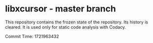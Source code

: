 # libxcursor - master branch

This repository contains the frozen state of the repository.
Its history is cleared. It is used only for static code
analysis with Codacy.

Commit Time: 1721963432